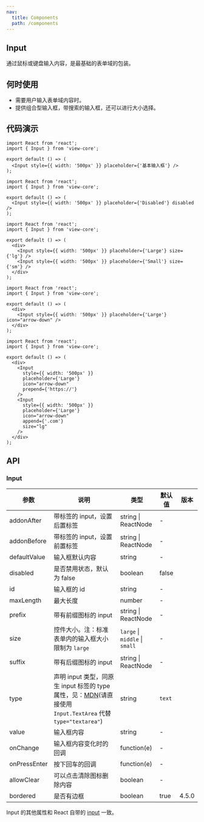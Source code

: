 ```yaml
---
nav:
  title: Components
  path: /components
---
```


## Input

通过鼠标或键盘输入内容，是最基础的表单域的包装。

## 何时使用

- 需要用户输入表单域内容时。
- 提供组合型输入框，带搜索的输入框，还可以进行大小选择。

## 代码演示

```tsx
import React from 'react';
import { Input } from 'view-core';

export default () => (
  <Input style={{ width: '500px' }} placeholder={'基本输入框'} />
);
```

```tsx
import React from 'react';
import { Input } from 'view-core';

export default () => (
  <Input style={{ width: '500px' }} placeholder={'Disabled'} disabled />
);
```

```tsx
import React from 'react';
import { Input } from 'view-core';

export default () => (
  <div>
    <Input style={{ width: '500px' }} placeholder={'Large'} size={'lg'} />
    <Input style={{ width: '500px' }} placeholder={'Small'} size={'sm'} />
  </div>
);
```

```tsx
import React from 'react';
import { Input } from 'view-core';

export default () => (
  <div>
    <Input style={{ width: '500px' }} placeholder={'Large'} icon="arrow-down" />
  </div>
);
```

```tsx
import React from 'react';
import { Input } from 'view-core';

export default () => (
  <div>
    <Input
      style={{ width: '500px' }}
      placeholder={'Large'}
      icon="arrow-down"
      prepend={'https://'}
    />
    <Input
      style={{ width: '500px' }}
      placeholder={'Large'}
      icon="arrow-down"
      append={'.com'}
      size="lg"
    />
  </div>
);
```

## API

### Input

| 参数 | 说明 | 类型 | 默认值 | 版本 |
| --- | --- | --- | --- | --- |
| addonAfter | 带标签的 input，设置后置标签 | string \| ReactNode | - |  |
| addonBefore | 带标签的 input，设置前置标签 | string \| ReactNode | - |  |
| defaultValue | 输入框默认内容 | string | - |  |
| disabled | 是否禁用状态，默认为 false | boolean | false |  |
| id | 输入框的 id | string | - |  |
| maxLength | 最大长度 | number | - |  |
| prefix | 带有前缀图标的 input | string \| ReactNode | - |  |
| size | 控件大小。注：标准表单内的输入框大小限制为 `large` | `large` \| `middle` \| `small` | - |  |
| suffix | 带有后缀图标的 input | string \| ReactNode | - |  |
| type | 声明 input 类型，同原生 input 标签的 type 属性，见：[MDN](https://developer.mozilla.org/zh-CN/docs/Web/HTML/Element/input#属性)(请直接使用 `Input.TextArea` 代替 `type="textarea"`) | string | `text` |  |
| value | 输入框内容 | string | - |  |
| onChange | 输入框内容变化时的回调 | function(e) | - |  |
| onPressEnter | 按下回车的回调 | function(e) | - |  |
| allowClear | 可以点击清除图标删除内容 | boolean | - |  |
| bordered | 是否有边框 | boolean | true | 4.5.0 |

Input 的其他属性和 React 自带的 [input](https://facebook.github.io/react/docs/events.html#supported-events) 一致。
